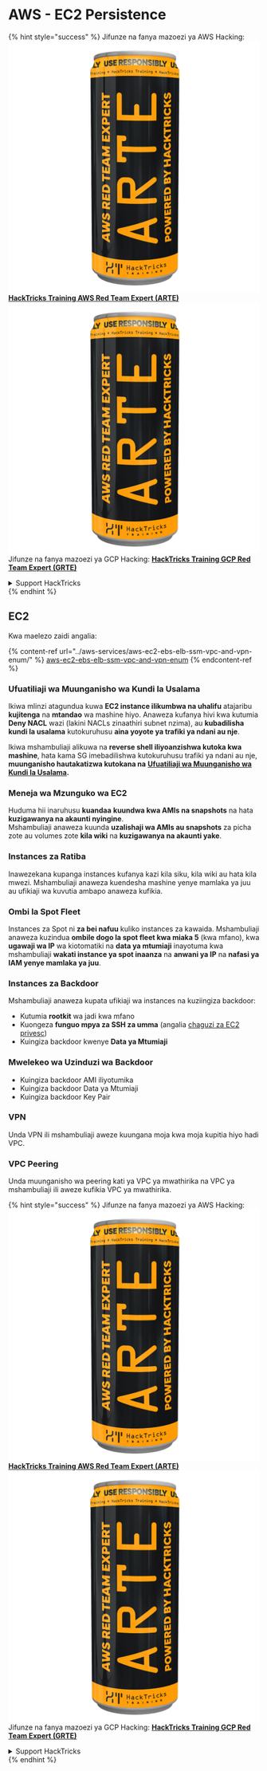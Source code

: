 # AWS - EC2 Persistence

{% hint style="success" %}
Jifunze na fanya mazoezi ya AWS Hacking:<img src="../../../.gitbook/assets/image (1) (1) (1).png" alt="" data-size="line">[**HackTricks Training AWS Red Team Expert (ARTE)**](https://training.hacktricks.xyz/courses/arte)<img src="../../../.gitbook/assets/image (1) (1) (1).png" alt="" data-size="line">\
Jifunze na fanya mazoezi ya GCP Hacking: <img src="../../../.gitbook/assets/image (2).png" alt="" data-size="line">[**HackTricks Training GCP Red Team Expert (GRTE)**<img src="../../../.gitbook/assets/image (2).png" alt="" data-size="line">](https://training.hacktricks.xyz/courses/grte)

<details>

<summary>Support HackTricks</summary>

* Angalia [**mpango wa usajili**](https://github.com/sponsors/carlospolop)!
* **Jiunge na** 💬 [**kikundi cha Discord**](https://discord.gg/hRep4RUj7f) au [**kikundi cha telegram**](https://t.me/peass) au **fuata** sisi kwenye **Twitter** 🐦 [**@hacktricks\_live**](https://twitter.com/hacktricks_live)**.**
* **Shiriki mbinu za hacking kwa kuwasilisha PRs kwa** [**HackTricks**](https://github.com/carlospolop/hacktricks) na [**HackTricks Cloud**](https://github.com/carlospolop/hacktricks-cloud) github repos.

</details>
{% endhint %}

## EC2

Kwa maelezo zaidi angalia:

{% content-ref url="../aws-services/aws-ec2-ebs-elb-ssm-vpc-and-vpn-enum/" %}
[aws-ec2-ebs-elb-ssm-vpc-and-vpn-enum](../aws-services/aws-ec2-ebs-elb-ssm-vpc-and-vpn-enum/)
{% endcontent-ref %}

### Ufuatiliaji wa Muunganisho wa Kundi la Usalama

Ikiwa mlinzi atagundua kuwa **EC2 instance ilikumbwa na uhalifu** atajaribu **kujitenga** na **mtandao** wa mashine hiyo. Anaweza kufanya hivi kwa kutumia **Deny NACL** wazi (lakini NACLs zinaathiri subnet nzima), au **kubadilisha kundi la usalama** kutokuruhusu **aina yoyote ya trafiki ya ndani au nje**.

Ikiwa mshambuliaji alikuwa na **reverse shell iliyoanzishwa kutoka kwa mashine**, hata kama SG imebadilishwa kutokuruhusu trafiki ya ndani au nje, **muunganisho hautakatizwa kutokana na** [**Ufuatiliaji wa Muunganisho wa Kundi la Usalama**](https://docs.aws.amazon.com/AWSEC2/latest/UserGuide/security-group-connection-tracking.html)**.**

### Meneja wa Mzunguko wa EC2

Huduma hii inaruhusu **kuandaa** **kuundwa kwa AMIs na snapshots** na hata **kuzigawanya na akaunti nyingine**.\
Mshambuliaji anaweza kuunda **uzalishaji wa AMIs au snapshots** za picha zote au volumes zote **kila wiki** na **kuzigawanya na akaunti yake**.

### Instances za Ratiba

Inawezekana kupanga instances kufanya kazi kila siku, kila wiki au hata kila mwezi. Mshambuliaji anaweza kuendesha mashine yenye mamlaka ya juu au ufikiaji wa kuvutia ambapo anaweza kufikia.

### Ombi la Spot Fleet

Instances za Spot ni **za bei nafuu** kuliko instances za kawaida. Mshambuliaji anaweza kuzindua **ombile dogo la spot fleet kwa miaka 5** (kwa mfano), kwa **ugawaji wa IP** wa kiotomatiki na **data ya mtumiaji** inayotuma kwa mshambuliaji **wakati instance ya spot inaanza** na **anwani ya IP** na **nafasi ya IAM yenye mamlaka ya juu**.

### Instances za Backdoor

Mshambuliaji anaweza kupata ufikiaji wa instances na kuziingiza backdoor:

* Kutumia **rootkit** wa jadi kwa mfano
* Kuongeza **funguo mpya za SSH za umma** (angalia [chaguzi za EC2 privesc](../aws-privilege-escalation/aws-ec2-privesc.md))
* Kuingiza backdoor kwenye **Data ya Mtumiaji**

### **Mwelekeo wa Uzinduzi wa Backdoor**

* Kuingiza backdoor AMI iliyotumika
* Kuingiza backdoor Data ya Mtumiaji
* Kuingiza backdoor Key Pair

### VPN

Unda VPN ili mshambuliaji aweze kuungana moja kwa moja kupitia hiyo hadi VPC.

### VPC Peering

Unda muunganisho wa peering kati ya VPC ya mwathirika na VPC ya mshambuliaji ili aweze kufikia VPC ya mwathirika.

{% hint style="success" %}
Jifunze na fanya mazoezi ya AWS Hacking:<img src="../../../.gitbook/assets/image (1) (1) (1).png" alt="" data-size="line">[**HackTricks Training AWS Red Team Expert (ARTE)**](https://training.hacktricks.xyz/courses/arte)<img src="../../../.gitbook/assets/image (1) (1) (1).png" alt="" data-size="line">\
Jifunze na fanya mazoezi ya GCP Hacking: <img src="../../../.gitbook/assets/image (2).png" alt="" data-size="line">[**HackTricks Training GCP Red Team Expert (GRTE)**<img src="../../../.gitbook/assets/image (2).png" alt="" data-size="line">](https://training.hacktricks.xyz/courses/grte)

<details>

<summary>Support HackTricks</summary>

* Angalia [**mpango wa usajili**](https://github.com/sponsors/carlospolop)!
* **Jiunge na** 💬 [**kikundi cha Discord**](https://discord.gg/hRep4RUj7f) au [**kikundi cha telegram**](https://t.me/peass) au **fuata** sisi kwenye **Twitter** 🐦 [**@hacktricks\_live**](https://twitter.com/hacktricks_live)**.**
* **Shiriki mbinu za hacking kwa kuwasilisha PRs kwa** [**HackTricks**](https://github.com/carlospolop/hacktricks) na [**HackTricks Cloud**](https://github.com/carlospolop/hacktricks-cloud) github repos.

</details>
{% endhint %}
